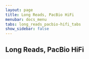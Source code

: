 ```yaml
---
layout: page
title: Long Reads, PacBio HiFi
menubar: docs_menu
tabs: long_reads_pacbio-hifi_tabs
show_sidebar: false
---
```


## Long Reads, PacBio HiFi

